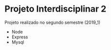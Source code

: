 # Projeto Interdisciplinar 2
Projeto realizado no segundo semestre (2019_1)

- Node
- Express
- Mysql
